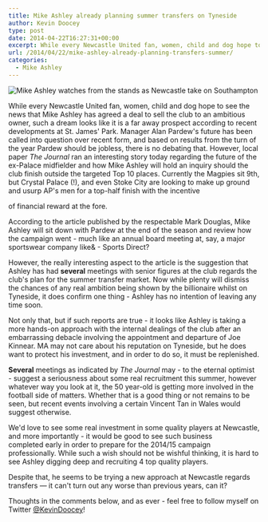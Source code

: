 ```yaml
---
title: Mike Ashley already planning summer transfers on Tyneside
author: Kevin Doocey
type: post
date: 2014-04-22T16:27:31+00:00
excerpt: While every Newcastle United fan, women, child and dog hope to see the news that Mike Ashley has agreed a deal to sell the club to an ambitious owner..
url: /2014/04/22/mike-ashley-already-planning-transfers-summer/
categories:
  - Mike Ashley
---
```


![Mike Ashley watches from the stands as Newcastle take on Southampton](https://www.tynetime.com/wp-content/uploads/2014/04/Mike-Ashley-Newcastle-2014.jpg "Ashley - Is not making sounds of an owner about to sell Newcastle United FC")

While every Newcastle United fan, women, child and dog hope to see the news that Mike Ashley has agreed a deal to sell the club to an ambitious owner, such a dream looks like it is a far away prospect according to recent developments at St. James' Park. Manager Alan Pardew's future has been called into question over recent form, and based on results from the turn of the year Pardew should be jobless, there is no debating that. However, local paper *The Journal* ran an interesting story today regarding the future of the ex-Palace midfielder and how Mike Ashley will hold an inquiry should the club finish outside the targeted Top 10 places. Currently the Magpies sit 9th, but Crystal Palace (!), and even Stoke City are looking to make up ground and usurp AP's men for a top-half finish with the incentive

of financial reward at the fore.

According to the article published by the respectable Mark Douglas, Mike Ashley will sit down with Pardew at the end of the season and review how the campaign went - much like an annual board meeting at, say, a major sportswear company like& - Sports Direct?

However, the really interesting aspect to the article is the suggestion that Ashley has had **several** meetings with senior figures at the club regards the club's plan for the summer transfer market. Now while plenty will dismiss the chances of any real ambition being shown by the billionaire whilst on Tyneside, it does confirm one thing - Ashley has no intention of leaving any time soon.

Not only that, but if such reports are true - it looks like Ashley is taking a more hands-on approach with the internal dealings of the club after an embarrassing debacle involving the appointment and departure of Joe Kinnear. MA may not care about his reputation on Tyneside, but he does want to protect his investment, and in order to do so, it must be replenished.

**Several** meetings as indicated by *The Journal* may - to the eternal optimist - suggest a seriousness about some real recruitment this summer, however whatever way you look at it, the 50 year-old is getting more involved in the football side of matters. Whether that is a good thing or not remains to be seen, but recent events involving a certain Vincent Tan in Wales would suggest otherwise.

We'd love to see some real investment in some quality players at Newcastle, and more importantly - it would be good to see such business completed early in order to prepare for the 2014/15 campaign professionally. While such a wish should not be wishful thinking, it is hard to see Ashley digging deep and recruiting 4 top quality players.

Despite that, he seems to be trying a new approach at Newcastle regards transfers — it can't turn out any worse than previous years, can it?

Thoughts in the comments below, and as ever - feel free to follow myself on Twitter [@KevinDoocey](https://twitter.com/kevindoocey "kevin doocey twitter")!
